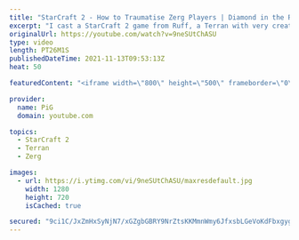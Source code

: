 ```yaml
---
title: "StarCraft 2 - How to Traumatise Zerg Players | Diamond in the Ruff #58"
excerpt: "I cast a StarCraft 2 game from Ruff, a Terran with very creative gameplay. This time he's up against a Zerg player and purposely goes Spire Hunting with his favourite unit the Battle cruiser!  💎 Diamond in the Ruff: https://www.youtube.com/playlist?list=PLFUDU8AOevUfdEq20wYq8Sm9z3sc1yn0l 💎 Follow Ruff:"
originalUrl: https://youtube.com/watch?v=9neSUtChASU
type: video
length: PT26M1S
publishedDateTime: 2021-11-13T09:53:13Z
heat: 50

featuredContent: "<iframe width=\"800\" height=\"500\" frameborder=\"0\" src=\"https://www.youtube.com/embed/9neSUtChASU\" allow=\"accelerometer; autoplay; encrypted-media; gyroscope; picture-in-picture\" allowfullscreen></iframe>"

provider:
  name: PiG
  domain: youtube.com

topics:
  - StarCraft 2
  - Terran
  - Zerg

images:
  - url: https://i.ytimg.com/vi/9neSUtChASU/maxresdefault.jpg
    width: 1280
    height: 720
    isCached: true

secured: "9ci1C/JxZmHxSyNjN7/xGZgbGBRY9NrZtsKKMmnWmy6JfxsbLGeVoKdFbxgygwmAZNv7sybqOC5pw260v7UwQuOH870hfHK+ySO7BrjywTo7HUkgMXKOJNCowFmoFNIput+MvUOgy1rtAP0M6kLWxG5iYYOIUh1c7BiVeK8eklMedGBNCKkm6xczvdSyKkHPpapwMs3ARFsjCK+8VJPSpCFWw35TrfPDDrF8mAtNavqogG+XjyOQIo5d7BAWAgGFRnLTmAnelPnbCXWyK3JSSq0PrTFefOe4cGLQNoy3LaDP0I5Y6KQhVEQecpHbWzUYYgG1GJ62CqeEdFGoRgcG8c6Vqpqbllus/53aeLNWGmB4HUbGkIqcHj9YONeUA8JqkLIfIhWAhvHKu2cJKY0+9zFNdgjPpCBTjoQ05wy/L3c=;L2J+yq4gFlV0g1XeSiwgXA=="
---
```


